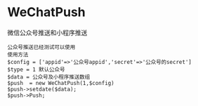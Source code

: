 # WeChatPush
微信公众号推送和小程序推送
```
公众号推送已经测试可以使用
使用方法
$config = ['appid'=>'公众号appid','secret'=>'公众号的secret']
$type = 1 默认公众号
$data = 公众号及小程序推送数组
$push  = new WeChatPush(1,$config)
$push->setdate($data);
$push->Push;
```
